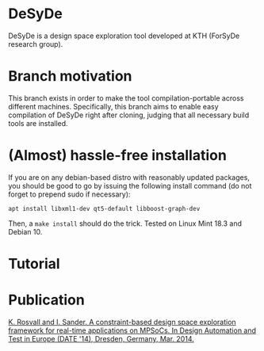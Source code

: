 # DeSyDe

DeSyDe is a design space exploration tool developed at KTH (ForSyDe research group).

# Branch motivation

This branch exists in order to make the tool compilation-portable across different machines. Specifically,
this branch aims to enable easy compilation of DeSyDe right after cloning, judging that all necessary
build tools are installed.

# (Almost) hassle-free installation

If you are on any debian-based distro with reasonably updated packages, you should be
good to go by issuing the following install command (do not forget to prepend sudo if necessary):

    apt install libxml1-dev qt5-default libboost-graph-dev

Then, a `make install` should do the trick. Tested on Linux Mint 18.3 and Debian 10.

# Tutorial



# Publication
[K. Rosvall and I. Sander. A constraint-based design space exploration framework for real-time applications on MPSoCs. In Design Automation and Test in Europe (DATE '14), Dresden, Germany, Mar. 2014.](http://dx.doi.org/10.7873/DATE.2014.339)


